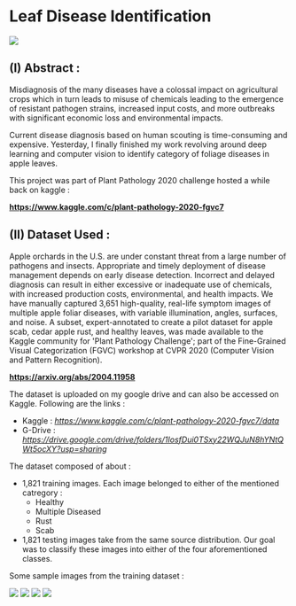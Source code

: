 # Leaf Disease Identification

![](https://github.com/CodingWitcher/Leaf_Diseases/blob/master/images_for_readme/promotional_pic.webp)

## (I) Abstract : 

Misdiagnosis of the many diseases have a colossal impact on agricultural crops which in turn leads to misuse of chemicals leading to the emergence of resistant pathogen strains, increased input costs, and more outbreaks with significant economic loss and environmental impacts.

Current disease diagnosis based on human scouting is time-consuming and expensive. Yesterday, I finally finished my work revolving around deep learning and computer vision to identify category of foliage diseases in apple leaves.

This project was part of Plant Pathology 2020 challenge hosted a while back on kaggle : 

**https://www.kaggle.com/c/plant-pathology-2020-fgvc7** 

## (II) Dataset Used : 

Apple orchards in the U.S. are under constant threat from a large number of pathogens and insects. Appropriate and timely deployment of disease management depends on early disease detection. Incorrect and delayed diagnosis can result in either excessive or inadequate use of chemicals, with increased production costs, environmental, and health impacts. We have manually captured 3,651 high-quality, real-life symptom images of multiple apple foliar diseases, with variable illumination, angles, surfaces, and noise. A subset, expert-annotated to create a pilot dataset for apple scab, cedar apple rust, and healthy leaves, was made available to the Kaggle community for 'Plant Pathology Challenge'; part of the Fine-Grained Visual Categorization (FGVC) workshop at CVPR 2020 (Computer Vision and Pattern Recognition). 

**https://arxiv.org/abs/2004.11958** 

The dataset is uploaded on my google drive and can also be accessed on Kaggle. Following are the links : 
* Kaggle :  *https://www.kaggle.com/c/plant-pathology-2020-fgvc7/data*
* G-Drive : *https://drive.google.com/drive/folders/1IosfDui0TSxy22WQJuN8hYNtQWt5ocXY?usp=sharing* 

The dataset composed of about :
* 1,821 training images. Each image belonged to either of the mentioned catregory : 
  * Healthy
  * Multiple Diseased
  * Rust
  * Scab
* 1,821 testing images take from the same source distribution. Our goal was to classify these images into either of the four aforementioned classes.

Some sample images from the training dataset : 

![](https://github.com/CodingWitcher/Leaf_Diseases/blob/master/images_for_readme/sample1.jpg)
![](https://github.com/CodingWitcher/Leaf_Diseases/blob/master/images_for_readme/sample2.jpg)
![](https://github.com/CodingWitcher/Leaf_Diseases/blob/master/images_for_readme/sample3.jpg)
![](https://github.com/CodingWitcher/Leaf_Diseases/blob/master/images_for_readme/sample4.jpg)
